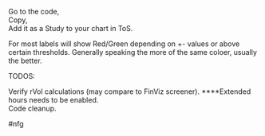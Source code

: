 Go to the code,  
Copy,  
Add it as a Study to your chart in ToS.  


For most labels will show Red/Green depending on +- values or above certain thresholds. Generally speaking the more of the same coloer, usually the better.  

TODOS:  

Verify rVol calculations (may compare to FinViz screener).  ****Extended hours needs to be enabled.  
Code cleanup.  

#nfg
